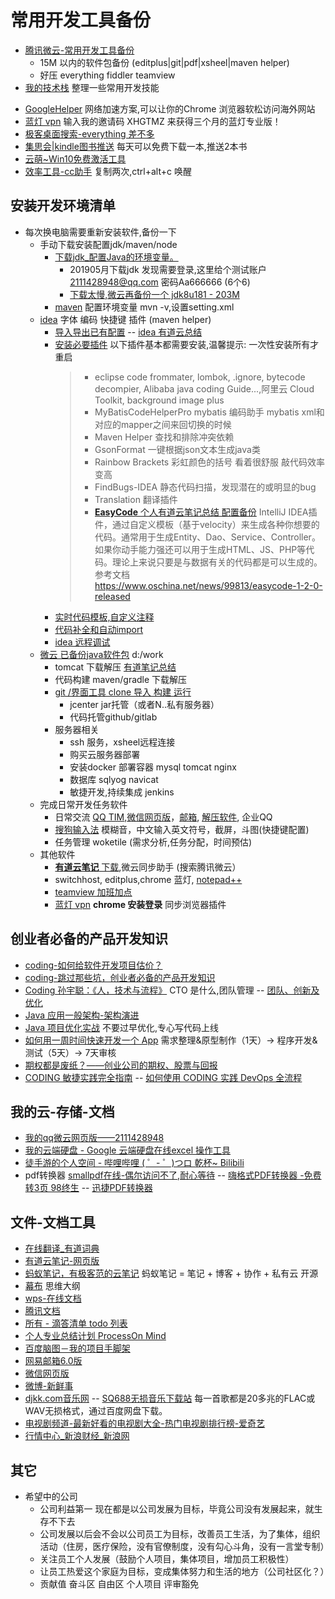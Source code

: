 # 常用开发工具备份
* [腾讯微云-常用开发工具备份](https://share.weiyun.com/5SDdsAZ) 
  * 15M 以内的软件包备份 (editplus|git|pdf|xsheel|maven helper)
  * 好压 everything fiddler teamview   
* [我的技术栈](https://mubu.com/doc/1pyVfurgHo) 整理一些常用开发技能
- [GoogleHelper](http://googlehelper.net/) 网络加速方案,可以让你的Chrome 浏览器软松访问海外网站
- [蓝灯 vpn](https://github.com/getlantern/forum) 输入我的邀请码 XHGTMZ 来获得三个月的蓝灯专业版！ 
- [极客桌面搜索-everything 差不多](http://f.jicer.cn/)
- [集思会|kindle图书推送](http://www.kindlepush.com/main) 每天可以免费下载一本,推送2本书
- [云萌~Win10免费激活工具](https://cmwtat.cloudmoe.com/cn.html)
- [效率工具-cc助手](https://ccyixia.com/) 复制两次,ctrl+alt+c 唤醒

## 安装开发环境清单
* 每次换电脑需要重新安装软件,备份一下
  * 手动下载安装配置jdk/maven/node
    * [下载jdk_配置Java的环境变量。](http://note.youdao.com/noteshare?id=9bdf69bdff29ef73904f4db2006889d5&sub=2ABC9D6576D645CF951CF3F66E53333F)
        * 201905月下载jdk 发现需要登录,这里给个测试账户 2111428948@qq.com 密码Aa666666 (6个6)
        * [下载太慢,微云再备份一个 jdk8u181 - 203M](https://share.weiyun.com/5mRhoeK)
    * [maven](books/2.tools/maven.md) 配置环境变量  mvn -v,设置setting.xml 
  * [idea](books/2.tools/idea.md) 字体 编码 快捷键 插件 (maven helper)
    * [导入导出已有配置](http://note.youdao.com/noteshare?id=9aead5e96477779e492194dd26972897) -- [idea 有道云总结](http://note.youdao.com/noteshare?id=1f3dfa49068766d3ecec91fb0cb6d8b0)
    * [安装必要插件](http://note.youdao.com/noteshare?id=448fdba1f782631fcbd18982bb2d7b90) 以下插件基本都需要安装,温馨提示: 一次性安装所有才重启
       > * eclipse code frommater, lombok, .ignore, bytecode decompier, Alibaba java coding Guide...,阿里云 Cloud Toolkit, background image plus     
       > * MyBatisCodeHelperPro  mybatis 编码助手 mybatis xml和对应的mapper之间来回切换的时候
       > * Maven Helper  查找和排除冲突依赖
       > * GsonFormat  一键根据json文本生成java类
       > * Rainbow Brackets 彩虹颜色的括号  看着很舒服 敲代码效率变高
       > * FindBugs-IDEA 静态代码扫描，发现潜在的或明显的bug 
       > * Translation 翻译插件
       > * [**EasyCode** 个人有道云笔记总结 配置备份](http://note.youdao.com/noteshare?id=1602e6bf67f66b7df774a78a0eb61076&sub=07E9AE76FFDE49088BB2A6BEF96304C7)
         IntelliJ IDEA插件，通过自定义模板（基于velocity）来生成各种你想要的代码。通常用于生成Entity、Dao、Service、Controller。
         如果你动手能力强还可以用于生成HTML、JS、PHP等代码。理论上来说只要是与数据有关的代码都是可以生成的。 
         参考文档 https://www.oschina.net/news/99813/easycode-1-2-0-released     
    * [实时代码模板,自定义注释](http://note.youdao.com/noteshare?id=87b6a6a46e98a456a4b44e55352ba203)
    * [代码补全和自动import](http://note.youdao.com/noteshare?id=da869f3607d7edc4e0050fb553684b49)
    * [idea 远程调试](http://note.youdao.com/noteshare?id=0091caae544db2fb18140a1893a0aad2)
  * [微云 已备份java软件包](https://share.weiyun.com/5z0d0Vo) d:/work
    * tomcat 下载解压 [有道笔记总结](http://note.youdao.com/noteshare?id=1da4b6f28cb8995a2496440a43edebfd) 
    * 代码构建 maven/gradle 下载解压
    * [git /界面工具 clone 导入 构建 运行](books/2.tools/git_init.md)
      * jcenter jar托管（或者N..私有服务器）
      * 代码托管github/gitlab
    * 服务器相关
      * ssh 服务，xsheel远程连接
      * 购买云服务器部署
      * 安装docker 部署容器 mysql tomcat nginx
      * 数据库 sqlyog navicat
      * 敏捷开发,持续集成 jenkins
  * 完成日常开发任务软件
      * 日常交流 [QQ TIM](https://office.qq.com/),[微信网页版](https://wx2.qq.com/)，[邮箱](http://mail.163.com/dashi/), [解压软件](https://share.weiyun.com/5QXqTjo), 企业QQ
      * [搜狗输入法](https://pinyin.sogou.com/) 模糊音，中文输入英文符号，截屏，斗图(快捷键配置)
      * 任务管理 woketile (需求分析,任务分配，时间预估)
  * 其他软件
      * [**有道云笔记** 下载](https://note.youdao.com/download.html#win),微云同步助手 (搜索腾讯微云）
      * switchhost, editplus,chrome 蓝灯,  [notepad++](https://notepad-plus-plus.org/download/v7.7.html)
      * [teamview 加班加点](https://share.weiyun.com/5n1epk8)
      - [蓝灯 vpn](https://github.com/getlantern/forum) **chrome 安装登录** 同步浏览器插件


## 创业者必备的产品开发知识
- [coding-如何给软件开发项目估价？](https://blog.coding.net/blog/How-to-estimate-the-program)
- [coding-跳过那些坑，创业者必备的产品开发知识](https://blog.coding.net/blog/development-skill-for-Entrepreneur)
- [Coding 孙宇聪：《人，技术与流程》](https://blog.coding.net/blog/human-tech-procedure) CTO 是什么,团队管理  --  [团队、创新及优化](https://blog.coding.net/blog/Team-Innovation-Growth)
- [Java 应用一般架构-架构演进](https://blog.coding.net/blog/General-architecture-for-Java-applications)
- [Java 项目优化实战](https://blog.coding.net/blog/java-coding-performance) 不要过早优化,专心写代码上线
- [如何用一周时间快速开发一个 App](https://blog.coding.net/blog/how-to-build-an-app-in-a-week) 需求整理&原型制作（1天）-> 程序开发&测试（5天）-> 7天审核
- [期权都是废纸？——创业公司的期权、股票与回报](https://blog.coding.net/blog/options)
- [CODING 敏捷实践完全指南](https://blog.coding.net/blog/scrum) -- [如何使用 CODING 实践 DevOps 全流程](https://blog.coding.net/blog/howtousecodingdevops)

## 我的云-存储-文档
* <A HREF="https://www.weiyun.com/disk/index.html">我的qq微云网页版——2111428948</A>
* <A HREF="https://drive.google.com/drive/my-drive">我的云端硬盘 - Google 云端硬盘在线excel 操作工具</A>
* <A HREF="https://space.bilibili.com/279716873/#/favlist?fid=99297122">徒手游的个人空间 - 哔哩哔哩 ( ゜- ゜)つロ 乾杯~ Bilibili</A>
* pdf转换器 [smallpdf在线-偶尔访问不了,耐心等待](https://smallpdf.com/cn) -- [嗨格式PDF转换器 -免费转3页 98终生](http://www.haigeshi.com/) -- [迅捷PDF转换器](https://www2.tianduntech.com/pdfconverter4/?utm_source=baidu-1&utm_medium=cpc&utm_campaign=PDF%E8%BD%AC%E6%8D%A2%E5%99%A8&utm_term=%E5%9C%A8%E7%BA%BFpdf%E8%BD%AC%E6%8D%A2)

## 文件-文档工具
* <A HREF="http://dict.youdao.com/search?q=mechanism&keyfrom=fanyi.smartResult">在线翻译_有道词典</A>
* <A HREF="https://note.youdao.com/web/#/file/recent/note/8DB549869EB24D769C31F7F66F8AFB17/">有道云笔记-网页版</A>
* [蚂蚁笔记，有极客范的云笔记](https://leanote.com/) 蚂蚁笔记 = 笔记 + 博客 + 协作 + 私有云 开源
* <A HREF="https://mubu.com/list#1SSO-Q_Gap">幕布</A> 思维大纲
* <A HREF="https://drive.wps.cn/latest">wps-在线文档</A>
* <A HREF="https://docs.qq.com/desktop/index.html?_from=1">腾讯文档</A>
* <A HREF="https://www.dida365.com/#q/all/tasks">所有 - 滴答清单 todo 列表</A>
* <A HREF="https://www.processon.com/mindmap/596083b6e4b0a77c5aeb998d">个人专业总结计划 ProcessOn Mind</A>
* <A HREF="http://naotu.baidu.com/home/fe71bee1396a586323acd02ce1b1c406">百度脑图－我的项目手脚架</A>
* <A HREF="https://mail.163.com/js6/main.jsp?sid=qBEvVfwmAlMHYDfPObmmPQrBrNXoRrHV&df=email163#module=welcome.WelcomeModule%7C%7B%7D">网易邮箱6.0版</A>
* <A HREF="https://wx2.qq.com/">微信网页版</A>
* <A HREF="http://weibo.com/u/5414365820/home?wvr=5">微博-新鲜事</A>
* <A HREF="http://www.djkk.com/dance/play/303571.html">djkk.com音乐网</A> -- [SQ688无损音乐下载站](https://www.sq688.com/) 每一首歌都是20多兆的FLAC或WAV无损格式，通过百度网盘下载。
* <A HREF="http://www.iqiyi.com/dianshiju/">电视剧频道-最新好看的电视剧大全-热门电视剧排行榜-爱奇艺</A>
* <A HREF="http://vip.stock.finance.sina.com.cn/mkt/#sge_gold">行情中心_新浪财经_新浪网</A>

      
## 其它
* 希望中的公司
  * 公司利益第一 现在都是以公司发展为目标，毕竟公司没有发展起来，就生存不下去
  * 公司发展以后会不会以公司员工为目标，改善员工生活，为了集体，组织活动（住房，医疗保险，没有官僚制度，没有勾心斗角，没有一言堂专制）
  * 关注员工个人发展（鼓励个人项目，集体项目，增加员工积极性）
  * 让员工热爱这个家庭为目标，变成集体努力和生活的地方（公司社区化？）
  * 贡献值 奋斗区 自由区 个人项目 评审豁免


